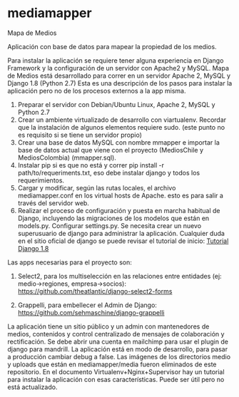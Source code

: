 # mediamapper
Mapa de Medios

Aplicación con base de datos para mapear la propiedad de los medios.

Para instalar la aplicación se requiere tener alguna experiencia en Django Framework y la configuración de un servidor con Apache2 y MySQL.
Mapa de Medios está desarrollado para correr en un servidor Apache 2, MySQL y Django 1.8 (Python 2.7)
Esta es una descripción de los pasos para instalar la aplicación pero no de los procesos externos a la app misma.

1. Preparar el servidor con Debian/Ubuntu Linux, Apache 2, MySQL y Python 2.7
2. Crear un ambiente virtualizado de desarrollo con viartualenv. Recordar que la instalación de algunos elementos requiere sudo. (este punto no es requisito si se tiene un servidor propio)
3. Crear una base de datos MySQL con nombre mmapper e importar la base de datos actual que viene con el proyecto (MediosChile y MediosColombia) (mmapper.sql).
4. Instalar pip si es que no está y correr pip install -r path/to/requeriments.txt, eso debe instalar django y todos los requerimientos.
5. Cargar y modificar, según las rutas locales, el archivo mediamapper.conf en los virtual hosts de Apache. esto es para salir a través del servidor web.
6. Realizar el proceso de configuración y puesta en marcha habitual de Django, incluyendo las migraciones de los modelos que están en models.py. Configurar settings.py. Se necesita crear un nuevo superusuario de django para administrar la aplicación. Cualquier duda en el sitio oficial de django se puede revisar el tutorial de inicio: [Tutorial Django 1.8](https://docs.djangoproject.com/en/1.8/intro/)

Las apps necesarias para el proyecto son:

1. Select2, para los multiselección en las relaciones entre entidades (ej: medio->regiones, empresa->socios):
https://github.com/theatlantic/django-select2-forms

2. Grappelli, para embellecer el Admin de Django:
https://github.com/sehmaschine/django-grappelli

La aplicación tiene un sitio público y un admin con mantenedores de medios, contenidos y control centralizado de mensajes de colaboración y rectificación.
Se debe abrir una cuenta en mailchimp para usar el plugin de django para mandrill.
La aplicación está en modo de desarrollo, para pasar a producción cambiar debug a false.
Las imágenes de los directorios medio y uploads que están en mediamapper/media fueron eliminados de este repositorio.
En el documento Virtualenv+Nginx+Supervisor hay un tutorial para instalar la aplicación con esas características. Puede ser útil pero no está actualizado.
